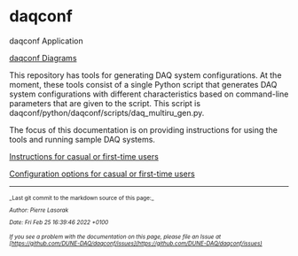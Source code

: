 # daqconf

daqconf Application

[daqconf Diagrams](daqconf-Diagrams.md)

This repository has tools for generating DAQ system configurations. At the moment, these tools consist of a single Python script that generates DAQ system configurations with different characteristics based on command-line parameters that are given to the script.  This script is daqconf/python/daqconf/scripts/daq_multiru_gen.py.

The focus of this documentation is on providing instructions for using the tools and running sample DAQ systems.

[Instructions for casual or first-time users](InstructionsForCasualUsers.md)

[Configuration options for casual or first-time users](ConfigurationsForCasualUsers.md)


-----

<font size="1">
_Last git commit to the markdown source of this page:_


_Author: Pierre Lasorak_

_Date: Fri Feb 25 16:39:46 2022 +0100_

_If you see a problem with the documentation on this page, please file an Issue at [https://github.com/DUNE-DAQ/daqconf/issues](https://github.com/DUNE-DAQ/daqconf/issues)_
</font>
